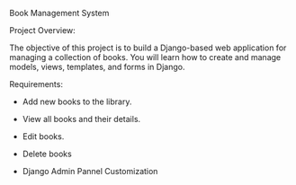 Book Management System

Project Overview:

The objective of this project is to build a Django-based web application for managing a collection of books. You will learn how to create and manage models, views, templates, and forms in Django.

Requirements:

- Add new books to the library.

- View all books and their details.

- Edit  books.

- Delete books

- Django Admin Pannel Customization 
